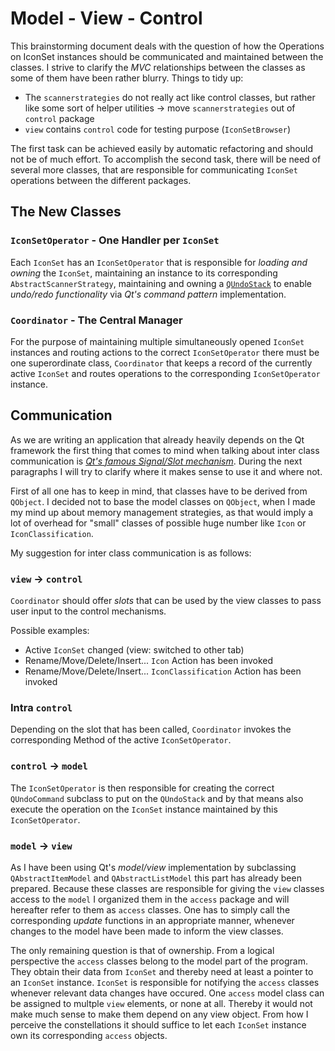 # Model - View - Control

This brainstorming document deals with the question of how the Operations on IconSet instances should be communicated and maintained between the classes. I strive to clarify the *MVC* relationships between the classes as some of them have been rather blurry. Things to tidy up:

- The `scannerstrategies` do not really act like control classes, but rather like some sort of helper utilities -> move `scannerstrategies` out of `control` package
- `view` contains `control` code for testing purpose (`IconSetBrowser`)

The first task can be achieved easily by automatic refactoring and should not be of much effort.
To accomplish the second task, there will be need of several more classes, that are responsible for communicating `IconSet` operations between the different packages.

## The New Classes

### `IconSetOperator` - One Handler per `IconSet`

Each `IconSet` has an `IconSetOperator` that is responsible for *loading and owning* the `IconSet`, maintaining an instance to its corresponding `AbstractScannerStrategy`, maintaining and owning a [`QUndoStack`](http://qt-project.org/doc/qt-4.8/qundostack.html) to enable *undo/redo functionality* via *Qt's command pattern* implementation.


### `Coordinator` - The Central Manager

For the purpose of maintaining multiple simultaneously opened `IconSet` instances and routing actions to the correct `IconSetOperator` there must be one superordinate class, `Coordinator` that keeps a record of the currently active `IconSet` and routes operations to the corresponding `IconSetOperator` instance.

## Communication

As we are writing an application that already heavily depends on the Qt framework the first thing that comes to mind when talking about inter class communication is [*Qt's famous Signal/Slot mechanism*](http://qt-project.org/doc/qt-4.8/signalsandslots.html).
During the next paragraphs I will try to clarify where it makes sense to use it and where not.

First of all one has to keep in mind, that classes have to be derived from `QObject`. I decided not to base the model classes on `QObject`, when I made my mind up about memory management strategies, as that would imply a lot of overhead for "small" classes of possible huge number like `Icon` or `IconClassification`.

My suggestion for inter class communication is as follows:

### `view` -> `control`

`Coordinator` should offer *slots* that can be used by the view classes to pass user input to the control mechanisms.

Possible examples:

- Active `IconSet` changed (view: switched to other tab)
- Rename/Move/Delete/Insert... `Icon` Action has been invoked
- Rename/Move/Delete/Insert... `IconClassification` Action has been invoked

### Intra `control`

Depending on the slot that has been called, `Coordinator` invokes the corresponding Method of the active `IconSetOperator`.

### `control` -> `model`

The `IconSetOperator` is then responsible for creating the correct `QUndoCommand` subclass to put on the `QUndoStack` and by that means also execute the operation on the `IconSet` instance maintained by this `IconSetOperator`.

### `model` -> `view`

As I have been using Qt's *model/view* implementation by subclassing `QAbstractItemModel` and `QAbstractListModel` this part has already been prepared. Because these classes are responsible for giving the `view` classes access to the `model` I organized them in the `access` package and will hereafter refer to them as `access` classes. One has to simply call the corresponding *update* functions in an appropriate manner, whenever changes to the model have been made to inform the view classes.

The only remaining question is that of ownership. From a logical perspective the `access` classes belong to the model part of the program. They obtain their data from `IconSet` and thereby need at least a pointer to an `IconSet` instance. `IconSet` is responsible for notifying the `access` classes whenever relevant data changes have occured. One `access` model class can be assigned to multple `view` elements, or none at all. Thereby it would not make much sense to make them depend on any view object. From how I perceive the constellations it should suffice to let each `IconSet` instance own its corresponding `access` objects.